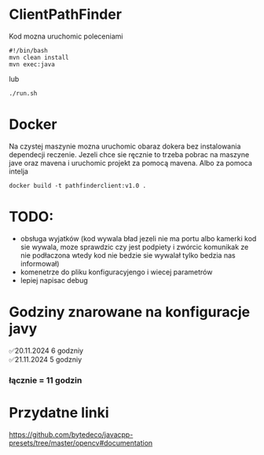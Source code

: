 # ClientPathFinder

Kod mozna uruchomic poleceniami
```
#!/bin/bash
mvn clean install
mvn exec:java
```
lub
```
./run.sh
```

# Docker
Na czystej maszynie mozna uruchomic obaraz dokera bez instalowania dependecji reczenie. Jezeli chce sie ręcznie to trzeba pobrac na maszyne jave oraz mavena i uruchomic projekt za pomocą mavena. Albo za pomoca intelja
```
docker build -t pathfinderclient:v1.0 .
```

# TODO:
- obsługa wyjatków (kod wywala bład jezeli nie ma portu albo kamerki kod sie wywala, moze sprawdzic czy jest podpiety i zwórcic komunikak ze nie podłaczona wtedy kod nie bedzie sie wywalał tylko bedzia nas informował)
- komenetrze do pliku konfiguracyjengo i wiecej parametrów
- lepiej napisac debug

# Godziny znarowane na konfiguracje javy
✅20.11.2024 6 godzniy</br>
✅21.11.2024 5 godzniy
### łącznie = 11 godzin

# Przydatne linki
https://github.com/bytedeco/javacpp-presets/tree/master/opencv#documentation
